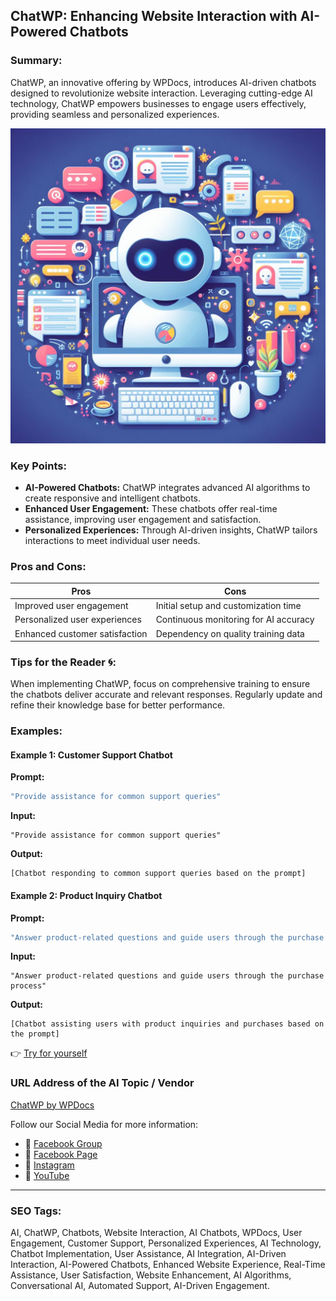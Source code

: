 ## ChatWP: Enhancing Website Interaction with AI-Powered Chatbots

### Summary:
ChatWP, an innovative offering by WPDocs, introduces AI-driven chatbots designed to revolutionize website interaction. Leveraging cutting-edge AI technology, ChatWP empowers businesses to engage users effectively, providing seamless and personalized experiences.

<img src="chatwp.webp" alt="chatwp">

### Key Points:
- **AI-Powered Chatbots:** ChatWP integrates advanced AI algorithms to create responsive and intelligent chatbots.
- **Enhanced User Engagement:** These chatbots offer real-time assistance, improving user engagement and satisfaction.
- **Personalized Experiences:** Through AI-driven insights, ChatWP tailors interactions to meet individual user needs.

### Pros and Cons:

| Pros                            | Cons                                  |
|---------------------------------|---------------------------------------|
| Improved user engagement         | Initial setup and customization time   |
| Personalized user experiences    | Continuous monitoring for AI accuracy  |
| Enhanced customer satisfaction   | Dependency on quality training data   |

### Tips for the Reader 🌀:
When implementing ChatWP, focus on comprehensive training to ensure the chatbots deliver accurate and relevant responses. Regularly update and refine their knowledge base for better performance.

### Examples:

#### Example 1: Customer Support Chatbot
**Prompt:**
```dart
"Provide assistance for common support queries"
```
**Input:**
```
"Provide assistance for common support queries"
```
**Output:**
```
[Chatbot responding to common support queries based on the prompt]
```

#### Example 2: Product Inquiry Chatbot
**Prompt:**
```dart
"Answer product-related questions and guide users through the purchase process"
```
**Input:**
```
"Answer product-related questions and guide users through the purchase process"
```
**Output:**
```
[Chatbot assisting users with product inquiries and purchases based on the prompt]
```

👉 <a href="https://wpdocs.chat" target="_blank">Try for yourself</a>

### URL Address of the AI Topic / Vendor
<a href="https://wpdocs.chat" target="_blank">ChatWP by WPDocs</a>

Follow our Social Media for more information:
- 📘 <a href="https://www.facebook.com/groups/trionxai" target="_blank">Facebook Group</a>
- 📄 <a href="https://www.facebook.com/ai.trionxai" target="_blank">Facebook Page</a>
- 📸 <a href="https://www.instagram.com/trionxai/" target="_blank">Instagram</a>
- 🎥 <a href="https://www.youtube.com/@robotdocs/" target="_blank">YouTube</a>

<hr>

### SEO Tags:
AI, ChatWP, Chatbots, Website Interaction, AI Chatbots, WPDocs, User Engagement, Customer Support, Personalized Experiences, AI Technology, Chatbot Implementation, User Assistance, AI Integration, AI-Driven Interaction, AI-Powered Chatbots, Enhanced Website Experience, Real-Time Assistance, User Satisfaction, Website Enhancement, AI Algorithms, Conversational AI, Automated Support, AI-Driven Engagement.